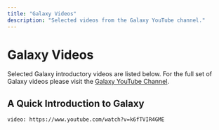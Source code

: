 ```yaml
---
title: "Galaxy Videos"
description: "Selected videos from the Galaxy YouTube channel."
---
```


# Galaxy Videos

Selected Galaxy introductory videos are listed below. For the full set of Galaxy videos please visit the [Galaxy YouTube Channel](https://www.youtube.com/channel/UCwoMMZPbz1L9AZzvIvrvqYA).

## A Quick Introduction to Galaxy
`video: https://www.youtube.com/watch?v=k6fTVIR4GME`